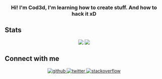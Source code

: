 ### <div align="center">Hi! I'm Cod3d, I'm learning how to create stuff. And how to hack it xD</div>  
  
## Stats
<div align="center">
  <img src="https://github-readme-stats.vercel.app/api?username=cod3ddot&show_icons=true" />
  <img src="https://github-readme-stats.vercel.app/api/top-langs/?username=cod3ddot&langs_count=8" />
</div>  

## Connect with me  
<div align="center">
  <a href="https://github.com/cod3ddot" target="_blank">
    <img src=https://img.shields.io/badge/github-%2324292e.svg?&style=for-the-badge&logo=github&logoColor=white alt=github style="margin-bottom: 5px;" />
  </a>
  <a href="https://twitter.com/cod3d3" target="_blank">
    <img src=https://img.shields.io/badge/twitter-%2300acee.svg?&style=for-the-badge&logo=twitter&logoColor=white alt=twitter style="margin-bottom: 5px;" />
  </a>
  <a href="https://stackoverflow.com/users/12943120" target="_blank">
    <img src=https://img.shields.io/badge/stackoverflow-%23F28032.svg?&style=for-the-badge&logo=stackoverflow&logoColor=white alt=stackoverflow style="margin-bottom: 5px;" />
  </a>  
</div>  
